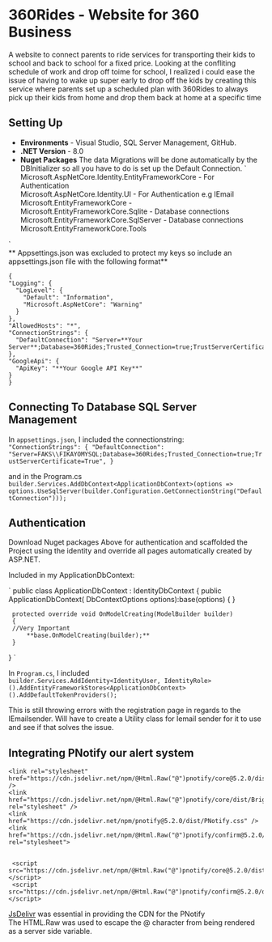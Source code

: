 # 360Rides - Website for 360 Business
A website to connect parents to ride services for transporting their kids to school and back to school for a fixed price. Looking at the confliting schedule of work and drop off toime for school, I realized i could ease the issue of having to wake up super early to drop off the kids by creating this service where parents set up a scheduled plan with 360Rides to always pick up their kids from home and drop them back at home at a specific time
## Setting Up
- **Environments** - Visual Studio, SQL Server Management, GitHub.
- **.NET Version** - 8.0
- **Nuget Packages**
The data Migrations will be done automatically by the DBInitializer so all you have to do is set up the Default Connection.
`  
Microsoft.AspNetCore.Identity.EntityFrameworkCore - For Authentication  
Microsoft.AspNetCore.Identity.UI - For Authentication e.g IEmail  
Microsoft.EntityFrameworkCore -   
Microsoft.EntityFrameworkCore.Sqlite - Database connections  
Microsoft.EntityFrameworkCore.SqlServer - Database connections  
Microsoft.EntityFrameworkCore.Tools  

`  
** Appsettings.json was excluded to protect my keys so include an appsettings.json file with the following format**
  ```
  {
  "Logging": {
    "LogLevel": {
      "Default": "Information",
      "Microsoft.AspNetCore": "Warning"
    }
  },
  "AllowedHosts": "*",
  "ConnectionStrings": {
    "DefaultConnection": "Server=**Your Server**;Database=360Rides;Trusted_Connection=true;TrustServerCertificate=True"
  },
  "GoogleApi": {
    "ApiKey": "**Your Google API Key**"
  }
}
  ```

## Connecting To Database SQL Server Management
In `appsettings.json`, I included the connectionstring:   
`
"ConnectionStrings": {
  "DefaultConnection": "Server=FAKS\\FIKAYOMYSQL;Database=360Rides;Trusted_Connection=true;TrustServerCertificate=True",
}
`

and in the Program.cs   
`
builder.Services.AddDbContext<ApplicationDbContext>(options => options.UseSqlServer(builder.Configuration.GetConnectionString("DefaultConnection")));
`

## Authentication

Download Nuget packages Above for authentication and scaffolded the Project using the identity and override all pages automatically created by ASP.NET.

Included in my ApplicationDbContext:  

`
 public class ApplicationDbContext : IdentityDbContext<IdentityUser>
 {
     public ApplicationDbContext( DbContextOptions<ApplicationDbContext> options):base(options) 
     {
     }


     protected override void OnModelCreating(ModelBuilder builder)
     {
     //Very Important
         **base.OnModelCreating(builder);**
     }
 }
`  

In `Program.cs`, I included   
`
builder.Services.AddIdentity<IdentityUser, IdentityRole>().AddEntityFrameworkStores<ApplicationDbContext>().AddDefaultTokenProviders();
`

This is still throwing errors with the registration page in regards to the IEmailsender. Will have to create a Utility class for Iemail sender for it to use and see if that solves the issue.


## Integrating PNotify our alert system
```
<link rel="stylesheet" href="https://cdn.jsdelivr.net/npm/@Html.Raw("@")pnotify/core@5.2.0/dist/PNotify.min.css" />
<link href="https://cdn.jsdelivr.net/npm/@Html.Raw("@")pnotify/core/dist/BrightTheme.css" rel="stylesheet" />
<link href="https://cdn.jsdelivr.net/npm/pnotify@5.2.0/dist/PNotify.css" />
<link href="https://cdn.jsdelivr.net/npm/@Html.Raw("@")pnotify/confirm@5.2.0/dist/PNotifyConfirm.min.css" rel="stylesheet">


 <script src="https://cdn.jsdelivr.net/npm/@Html.Raw("@")pnotify/core@5.2.0/dist/PNotify.min.js"></script>
 <script src="https://cdn.jsdelivr.net/npm/@Html.Raw("@")pnotify/confirm@5.2.0/dist/PNotifyConfirm.min.js"></script>

``` 

[JsDelivr](https://www.jsdelivr.com/package/npm/@pnotify/confirm) was essential in providing the CDN for the PNotify  
The HTML.Raw was used to escape the @ character from being rendered as a server side variable.
